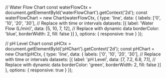// Water Flow Chart
const waterFlowCtx = document.getElementById('waterFlowChart').getContext('2d');
const waterFlowChart = new Chart(waterFlowCtx, {
    type: 'line',
    data: {
        labels: ['0', '10', '20', '30'], // Replace with time or intervals
        datasets: [{
            label: 'Water Flow (L/min)',
            data: [5, 10, 7, 12], // Replace with dynamic data
            borderColor: 'blue',
            borderWidth: 2,
            fill: false
        }]
    },
    options: {
        responsive: true
    }
});

// pH Level Chart
const pHCtx = document.getElementById('pHChart').getContext('2d');
const pHChart = new Chart(pHCtx, {
    type: 'line',
    data: {
        labels: ['0', '10', '20', '30'], // Replace with time or intervals
        datasets: [{
            label: 'pH Level',
            data: [7, 7.2, 6.8, 7.1], // Replace with dynamic data
            borderColor: 'green',
            borderWidth: 2,
            fill: false
        }]
    },
    options: {
        responsive: true
    }
});
